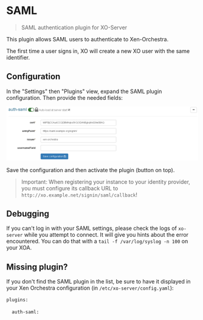 # SAML

> SAML authentication plugin for XO-Server

This plugin allows SAML users to authenticate to Xen-Orchestra.

The first time a user signs in, XO will create a new XO user with the same identifier.

## Configuration

In the "Settings" then "Plugins" view, expand the SAML plugin configuration. Then provide the needed fields:

![](samlconfig.png)

Save the configuration and then activate the plugin (button on top).

> Important: When registering your instance to your identity provider,
> you must configure its callback URL to
> `http://xo.example.net/signin/saml/callback`!

## Debugging

If you can't log in with your SAML settings, please check the logs of `xo-server` while you attempt to connect. It will give you hints about the error encountered. You can do that with a `tail -f /var/log/syslog -n 100` on your XOA.

## Missing plugin?

If you don't find the SAML plugin in the list, be sure to have it displayed in your Xen Orchestra configuration (in `/etc/xo-server/config.yaml`):

```
plugins:

  auth-saml:
```